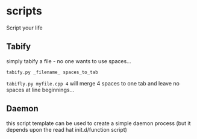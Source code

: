 # scripts
Script your life

## Tabify
simply tabify a file - no one wants to use spaces...

```tabify.py _filename_ spaces_to_tab```

```tabifly.py myfile.cpp 4```
will merge 4 spaces to one tab and leave no spaces at line beginnings...

## Daemon
this script template can be used to create a simple daemon process (but it depends upon the read hat init.d/function script)
